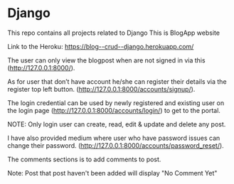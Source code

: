 # Django
This repo contains all projects related to Django
This is BlogApp website

Link to the Heroku: https://blog--crud--django.herokuapp.com/

The user can only view the blogpost when are not signed in via this (http://127.0.0.1:8000/).

As for user that don’t have account he/she can register their details via the register top left button. (http://127.0.0.1:8000/accounts/signup/). 

The login credential can be used by newly registered and existing user on the login page (http://127.0.0.1:8000/accounts/login/) to get to the portal. 

NOTE: Only login user can create, read, edit & update and delete any post. 

I have also provided medium where user who have password issues can change their password. (http://127.0.0.1:8000/accounts/password_reset/). 

The comments sections is to add comments to post.

Note: Post that post haven't been added will display "No Comment Yet"
